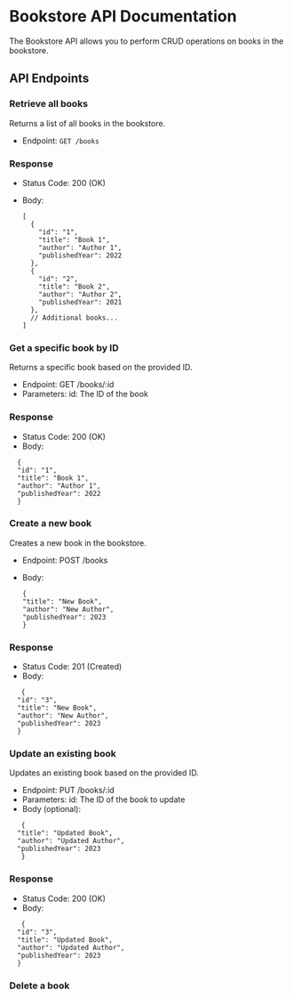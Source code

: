 # Bookstore API Documentation

The Bookstore API allows you to perform CRUD operations on books in the bookstore.

## API Endpoints

### Retrieve all books

Returns a list of all books in the bookstore.

  - Endpoint: `GET /books`

### Response

  - Status Code: 200 (OK)
  - Body:

    ```
    [
      {
        "id": "1",
        "title": "Book 1",
        "author": "Author 1",
        "publishedYear": 2022
      },
      {
        "id": "2",
        "title": "Book 2",
        "author": "Author 2",
        "publishedYear": 2021
      },
      // Additional books...
    ]
    ```

### Get a specific book by ID

Returns a specific book based on the provided ID.

  - Endpoint: GET /books/:id
  - Parameters:
          id: The ID of the book

### Response

  - Status Code: 200 (OK)
  - Body:

  ```
    {
    "id": "1",
    "title": "Book 1",
    "author": "Author 1",
    "publishedYear": 2022
    }
  ```
  
###  Create a new book

Creates a new book in the bookstore.

  - Endpoint: POST /books
  - Body:

    ```
    {
    "title": "New Book",
    "author": "New Author",
    "publishedYear": 2023
    }
    ```

###  Response

  - Status Code: 201 (Created)
  - Body:

  ```
     {
    "id": "3",
    "title": "New Book",
    "author": "New Author",
    "publishedYear": 2023
    }
  ```

###  Update an existing book

Updates an existing book based on the provided ID.

  - Endpoint: PUT /books/:id
  - Parameters:
        id: The ID of the book to update
  - Body (optional):

  ```
     {
    "title": "Updated Book",
    "author": "Updated Author",
    "publishedYear": 2023
     }
  ```
  
###  Response

  - Status Code: 200 (OK)
  - Body:

  ```
     {
    "id": "3",
    "title": "Updated Book",
    "author": "Updated Author",
    "publishedYear": 2023
    }
  ```
  
###  Delete a book
        
